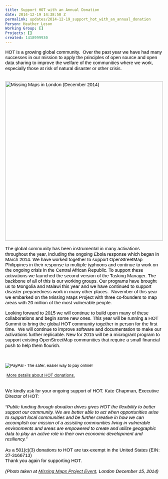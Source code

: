```yaml
---
title: Support HOT with an Annual Donation
date: 2014-12-19 14:38:50 Z
permalink: updates/2014-12-19_support_hot_with_an_annual_donation
Person: Heather Leson
Working Group: []
Projects: []
created: 1418999930
---
```


<p style="line-height: 1.15; margin-top: 0pt; margin-bottom: 0pt;" dir="ltr"><span style="font-size: 15px; font-family: Arial; color: #000000; background-color: transparent; font-weight: normal; font-style: normal; font-variant: normal; text-decoration: none; vertical-align: baseline;">HOT is a growing global community. &nbsp;Over the past year we have had many successes in our mission to apply the principles of open source and open data sharing to improve the welfare of the communities where we work, especially those at risk of natural disaster or other crisis.</span></p><p style="line-height: 1.15; margin-top: 0pt; margin-bottom: 0pt;" dir="ltr">&nbsp;</p><p style="line-height: 1.15; margin-top: 0pt; margin-bottom: 0pt;" dir="ltr"><span style="font-size: 15px; font-family: Arial; color: #000000; background-color: transparent; font-weight: normal; font-style: normal; font-variant: normal; text-decoration: none; vertical-align: baseline;">&nbsp;<img class="image-large" title="Missing Maps (London, December 2014)" src="/sites/default/files/styles/large/public/missing%20maps%20London%20%20%28Dec.%202014%29.jpg?itok=hZURodm-" alt="Missing Maps in London (December 2014)" height="510" width="504"></span></p><p style="line-height: 1.15; margin-top: 0pt; margin-bottom: 0pt;" dir="ltr">&nbsp;</p><p style="line-height: 1.15; margin-top: 0pt; margin-bottom: 0pt;" dir="ltr"><span style="font-size: 15px; font-family: Arial; color: #000000; background-color: transparent; font-weight: normal; font-style: normal; font-variant: normal; text-decoration: none; vertical-align: baseline;"><span style="font-size: 15px; font-family: Arial; color: #000000; background-color: transparent; font-weight: normal; font-style: normal; font-variant: normal; text-decoration: none; vertical-align: baseline;">The global com</span>munity has been ins</span><span style="font-size: 15px; font-family: Arial; color: #000000; background-color: transparent; font-weight: normal; font-style: normal; font-variant: normal; text-decoration: none; vertical-align: baseline;">trumental in many activations throughout the year, including the ongoing Ebola response which began in March 2014. We have worked together to support OpenStreetMap Philippines in their response to multiple typhoons and continue to work on the ongoing crisis in the Central African Republic. To support these activations we launched the second version of the Tasking Manager. The backbone of all of this is our working groups. Our programs have brought us to Mongolia and Malawi this year and we have continued to support disaster preparedness work in many other places. &nbsp;November of this year we embarked on the Missing Maps Project with three co-founders to map areas with 20 million of the most vulnerable people. </span></p><p style="line-height: 1.15; margin-top: 0pt; margin-bottom: 0pt;" dir="ltr">&nbsp;</p><p style="line-height: 1.15; margin-top: 0pt; margin-bottom: 0pt;" dir="ltr"><span style="font-size: 15px; font-family: Arial; color: #000000; background-color: transparent; font-weight: normal; font-style: normal; font-variant: normal; text-decoration: none; vertical-align: baseline;">Looking forward to 2015 we will continue to build upon many of these collaborations and begin some new ones. This year will be running a HOT Summit to bring the global HOT community together in person for the first time. &nbsp;We will continue to improve software and documentation to make our activations further replicable. New for 2015 will be a microgrant program to support existing OpenStreetMap communities that require a small financial push to help them flourish. </span></p><p style="line-height: 1.15; margin-top: 0pt; margin-bottom: 0pt;" dir="ltr">&nbsp;</p><p style="line-height: 1.15; margin-top: 0pt; margin-bottom: 0pt;" dir="ltr">&nbsp;</p><form action="https://www.paypal.com/cgi-bin/webscr" method="post" target="_top"><p><input name="cmd" value="_s-xclick" type="hidden"> <input name="hosted_button_id" value="8VBN9QHNVKVS6" type="hidden"> <input name="submit" src="https://www.paypalobjects.com/en_US/i/btn/btn_donateCC_LG.gif" alt="PayPal - The safer, easier way to pay online!" type="image"> <img src="https://www.paypalobjects.com/en_US/i/scr/pixel.gif" alt="" border="0" height="1" width="1"></p>&nbsp;<a style="font-size: 13.3333330154419px; line-height: 19.9456005096436px;" href="http://hot.openstreetmap.org/donate" target="_blank">More details about HOT donations.</a></form><p style="line-height: 1.15; margin-top: 0pt; margin-bottom: 0pt;" dir="ltr">&nbsp;</p><p style="line-height: 1.15; margin-top: 0pt; margin-bottom: 0pt;" dir="ltr"><span style="font-size: 15px; font-family: Arial; color: #000000; background-color: transparent; font-weight: normal; font-style: normal; font-variant: normal; text-decoration: none; vertical-align: baseline;">We kindly ask for your ongoing support of HOT. Kate Chapman, Executive Director of HOT: </span></p><p style="line-height: 1.15; margin-top: 0pt; margin-bottom: 0pt;" dir="ltr">&nbsp;</p><p style="line-height: 1.15; margin-top: 0pt; margin-bottom: 0pt;" dir="ltr"><em><span style="font-size: 15px; font-family: Arial; color: #000000; background-color: transparent; font-weight: normal; font-variant: normal; text-decoration: none; vertical-align: baseline;">“Public funding through donation drives gives HOT the flexibility to better support our community. We are better able to act when opportunities arise to support local communities and be further creative in how we can accomplish our mission of a assisting communities living in vulnerable environments and areas are empowered to create and utilize geographic data to play an active role in their own economic development and resiliency.”</span></em></p><p style="line-height: 1.15; margin-top: 0pt; margin-bottom: 0pt;" dir="ltr"><span style="font-size: 15px; font-family: Arial; color: #000000; background-color: transparent; font-weight: normal; font-style: normal; font-variant: normal; text-decoration: none; vertical-align: baseline;"> <br></span></p><p style="line-height: 1.15; margin-top: 0pt; margin-bottom: 0pt;" dir="ltr"><span style="font-size: 15px; font-family: Arial; color: #000000; background-color: transparent; font-weight: normal; font-style: normal; font-variant: normal; text-decoration: none; vertical-align: baseline;">As a 501(c)(3) donations to HOT are tax-exempt in the United States (EIN: 27-3166713)</span></p><p style="line-height: 1.15; margin-top: 0pt; margin-bottom: 0pt;" dir="ltr"><span style="font-size: 15px; font-family: Arial; color: #000000; background-color: transparent; font-weight: normal; font-style: normal; font-variant: normal; text-decoration: none; vertical-align: baseline;">Thank you again for supporting HOT.</span></p><p style="line-height: 1.15; margin-top: 0pt; margin-bottom: 0pt;" dir="ltr">&nbsp;</p><p style="line-height: 1.15; margin-top: 0pt; margin-bottom: 0pt;" dir="ltr"><em><span style="font-size: 15px; font-family: Arial; color: #000000; background-color: transparent; font-weight: normal; font-variant: normal; text-decoration: none; vertical-align: baseline;">(Photo taken at <a href="https://www.facebook.com/MissingMapsProject">Missing Maps Project Event</a>, London December 15, 2014)</span></em></p>

